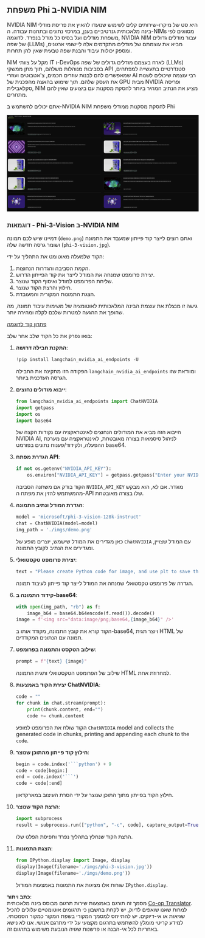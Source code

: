 <!--
CO_OP_TRANSLATOR_METADATA:
{
  "original_hash": "7b08e277df2a9307f861ae54bc30c772",
  "translation_date": "2025-05-09T09:57:27+00:00",
  "source_file": "md/01.Introduction/02/06.NVIDIA.md",
  "language_code": "he"
}
-->
## משפחת Phi ב-NVIDIA NIM

NVIDIA NIM היא סט של מיקרו-שירותים קלים לשימוש שנועדו להאיץ את פריסת מודלי בינה מלאכותית גנרטיביים בענן, במרכזי נתונים ובתחנות עבודה. ה-NIMs מסווגים לפי משפחת מודלים ועל בסיס כל מודל בנפרד. לדוגמה, NVIDIA NIM עבור מודלים גדולים של שפה (LLMs) מביא את עוצמתם של מודלים מתקדמים אלה ליישומי ארגונים, ומספק יכולות עיבוד והבנת שפה טבעית שאין להן תחרות.

NIM מקל על צוותי IT ו-DevOps לארח בעצמם מודלים גדולים של שפה (LLMs) בסביבות מנוהלות משלהם, תוך מתן ממשקי API סטנדרטיים בתעשייה למפתחים, שמאפשרים להם לבנות עוזרים חכמים, צ'אטבוטים ועוזרי AI רבי עוצמה שיכולים לשנות את העסק שלהם. תוך שימוש בהאצה מהפכנית של GPU מבית NVIDIA ופריסה סקלאבילית, NIM מציע את הנתיב המהיר ביותר להסקת מסקנות עם ביצועים שאין להם מתחרים.

אתם יכולים להשתמש ב-NVIDIA NIM להסקת מסקנות ממודלי משפחת Phi

![nim](../../../../../translated_images/Phi-NIM.45af94d89220fbbbc85f8da0379150a29cc88c3dd8ec417b1d3b7237bbe1c58a.he.png)

### **דוגמאות - Phi-3-Vision ב-NVIDIA NIM**

דמיינו שיש לכם תמונה (`demo.png`) ואתם רוצים לייצר קוד פייתון שמעבד את התמונה ושומר גרסה חדשה שלה (`phi-3-vision.jpg`).

הקוד שלמעלה מאוטומט את התהליך על ידי:

1. הקמת הסביבה והגדרות הנחוצות.
2. יצירת פרומפט שמנחה את המודל לייצר את קוד הפייתון הדרוש.
3. שליחת הפרומפט למודל ואיסוף הקוד שנוצר.
4. חילוץ והרצת הקוד שנוצר.
5. הצגת התמונות המקורית והמעובדת.

גישה זו מנצלת את עוצמת הבינה המלאכותית לאוטומציה של משימות עיבוד תמונה, מה שהופך את ההגעה למטרות שלכם לקלה ומהירה יותר.

[פתרון קוד לדוגמה](../../../../../code/06.E2E/E2E_Nvidia_NIM_Phi3_Vision.ipynb)

בואו נפרק את כל הקוד שלב אחר שלב:

1. **התקנת חבילה דרושה**:  
    ```python
    !pip install langchain_nvidia_ai_endpoints -U
    ```  
    הפקודה הזו מתקינה את החבילה `langchain_nvidia_ai_endpoints` ומוודאת שזו הגרסה העדכנית ביותר.

2. **ייבוא מודולים נחוצים**:  
    ```python
    from langchain_nvidia_ai_endpoints import ChatNVIDIA
    import getpass
    import os
    import base64
    ```  
    הייבוא הזה מביא את המודולים הנחוצים לאינטראקציה עם נקודות הקצה של NVIDIA AI, לניהול סיסמאות בצורה מאובטחת, לאינטראקציה עם מערכת ההפעלה, ולקידוד/פענוח נתונים בפורמט base64.

3. **הגדרת מפתח API**:  
    ```python
    if not os.getenv("NVIDIA_API_KEY"):
        os.environ["NVIDIA_API_KEY"] = getpass.getpass("Enter your NVIDIA API key: ")
    ```  
    הקוד בודק אם משתנה הסביבה `NVIDIA_API_KEY` מוגדר. אם לא, הוא מבקש מהמשתמש להזין את מפתח ה-API שלו בצורה מאובטחת.

4. **הגדרת המודל ונתיב התמונה**:  
    ```python
    model = 'microsoft/phi-3-vision-128k-instruct'
    chat = ChatNVIDIA(model=model)
    img_path = './imgs/demo.png'
    ```  
    כאן מגדירים את המודל שישמש, יוצרים מופע של `ChatNVIDIA` עם המודל שצויין, ומגדירים את הנתיב לקובץ התמונה.

5. **יצירת פרומפט טקסטואלי**:  
    ```python
    text = "Please create Python code for image, and use plt to save the new picture under imgs/ and name it phi-3-vision.jpg."
    ```  
    הגדרה של פרומפט טקסטואלי שמנחה את המודל לייצר קוד פייתון לעיבוד תמונה.

6. **קידוד התמונה ב-base64**:  
    ```python
    with open(img_path, "rb") as f:
        image_b64 = base64.b64encode(f.read()).decode()
    image = f'<img src="data:image/png;base64,{image_b64}" />'
    ```  
    הקוד קורא את קובץ התמונה, מקודד אותו ב-base64, ויוצר תגית HTML של תמונה עם הנתונים המקודדים.

7. **שילוב הטקסט והתמונה בפרומפט**:  
    ```python
    prompt = f"{text} {image}"
    ```  
    שילוב של הפרומפט הטקסטואלי ותגית התמונה HTML למחרוזת אחת.

8. **יצירת הקוד באמצעות ChatNVIDIA**:  
    ```python
    code = ""
    for chunk in chat.stream(prompt):
        print(chunk.content, end="")
        code += chunk.content
    ```  
    הקוד שולח את הפרומפט למופע `ChatNVIDIA` model and collects the generated code in chunks, printing and appending each chunk to the `code`.

9. **חילוץ קוד פייתון מהתוכן שנוצר**:  
    ```python
    begin = code.index('```python') + 9  
    code = code[begin:]  
    end = code.index('```')
    code = code[:end]
    ```  
    חילוץ הקוד בפייתון מתוך התוכן שנוצר על ידי הסרת העיצוב במארקדאון.

10. **הרצת הקוד שנוצר**:  
    ```python
    import subprocess
    result = subprocess.run(["python", "-c", code], capture_output=True)
    ```  
    הרצת הקוד שנחלץ בתהליך נפרד ותפיסת הפלט שלו.

11. **הצגת התמונות**:  
    ```python
    from IPython.display import Image, display
    display(Image(filename='./imgs/phi-3-vision.jpg'))
    display(Image(filename='./imgs/demo.png'))
    ```  
    שורות אלו מציגות את התמונות באמצעות המודול `IPython.display`.

**כתב ויתור**:  
מסמך זה תורגם באמצעות שירות תרגום מבוסס בינה מלאכותית [Co-op Translator](https://github.com/Azure/co-op-translator). למרות שאנו שואפים לדיוק, יש לקחת בחשבון כי תרגומים אוטומטיים עלולים להכיל שגיאות או אי-דיוקים. יש להתייחס למסמך המקורי בשפת המקור כמקור הסמכותי. למידע קריטי מומלץ להשתמש בתרגום מקצועי על ידי מתרגם אנושי. אנו לא נישא באחריות לכל אי-הבנה או פרשנות שגויה הנובעת משימוש בתרגום זה.
